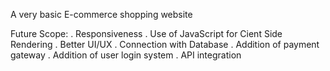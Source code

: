 A very basic E-commerce shopping website

Future Scope:
. Responsiveness
. Use of JavaScript for Cient Side Rendering
. Better UI/UX
. Connection with Database
. Addition of payment gateway
. Addition of user login system
. API integration
